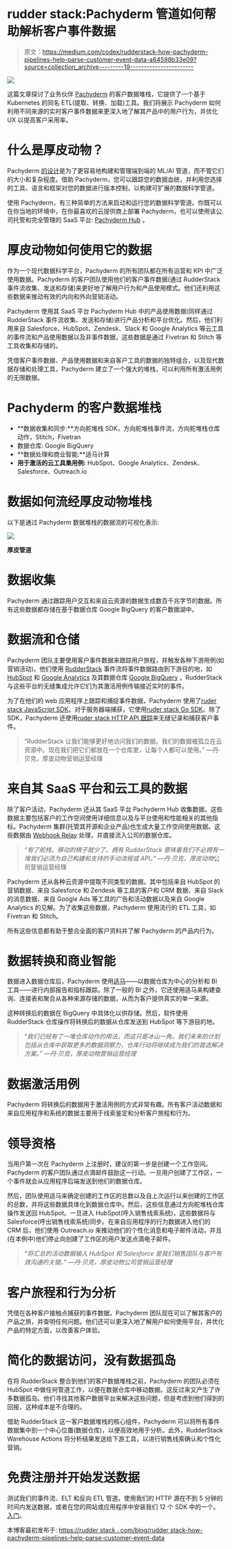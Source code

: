 # rudder stack:Pachyderm 管道如何帮助解析客户事件数据

> 原文：<https://medium.com/codex/rudderstack-how-pachyderm-pipelines-help-parse-customer-event-data-a64598b33e09?source=collection_archive---------19----------------------->

![](img/cedf84bf9bc788451cbc4cf6f9e66de3.png)

这篇文章探讨了业务伙伴 [Pachyderm](https://www.pachyderm.com/) 的客户数据堆栈，它提供了一个基于 Kubernetes 的同名 ETL(提取、转换、加载)工具。我们将展示 Pachyderm 如何利用不同来源的实时客户事件数据来更深入地了解其产品中的用户行为，并优化 UX 以提高客户采用率。

# 什么是厚皮动物？

Pachyderm [的设计](https://thenewstack.io/pachyderm-aims-displace-hadoop-container-based-collaborative-data-analysis-platform/)是为了更容易地构建和管理端到端的 ML/AI 管道，而不管它们的大小和复杂程度。借助 Pachyderm，您可以跟踪您的数据血统，并利用您选择的工具、语言和框架对您的数据进行版本控制，以构建可扩展的数据科学管道。

使用 Pachyderm，有三种简单的方法来启动和运行您的数据科学管道。你既可以在你当地的环境中，在你最喜欢的云提供商上部署 Pachyderm，也可以使用该公司托管和完全管理的 SaaS 平台: [Pachyderm Hub](https://hub.pachyderm.com/) 。

# 厚皮动物如何使用它的数据

作为一个现代数据科学平台，Pachyderm 的所有团队都在所有运营和 KPI 中广泛使用数据。Pachyderm 的客户团队使用他们的客户事件数据(通过 RudderStack 事件流收集、发送和存储)来更好地了解用户行为和产品使用模式。他们还利用这些数据来推动有效的内向和外向营销活动。

Pachyderm 使用其 SaaS 平台 Pachyderm Hub 中的产品使用数据(同样通过 RudderStack 事件流收集、发送和存储)进行产品分析和平台优化。然后，他们利用来自 Salesforce、HubSpot、Zendesk、Slack 和 Google Analytics 等云工具的事件流和产品使用数据以及非事件数据，这些数据是通过 Fivetran 和 Stitch 等工具收集和存储的。

凭借客户事件数据、产品使用数据和来自客户工具的数据的独特组合，以及现代数据存储和处理工具，Pachyderm 建立了一个强大的堆栈，可以利用所有激活用例的无限数据。

# Pachyderm 的客户数据堆栈

*   **数据收集和同步:**方向舵堆栈 SDK，方向舵堆栈事件流，方向舵堆栈仓库动作，Stitch，Fivetran
*   数据仓库: Google BigQuery
*   **数据处理和商业智能:**适马计算
*   **用于激活的云工具集用例:** HubSpot、Google Analytics、Zendesk、Salesforce、Outreach.io

# 数据如何流经厚皮动物堆栈

以下是通过 Pachyderm 数据堆栈的数据流的可视化表示:

![](img/b4217010480a42baaf456ce190f55b09.png)

**厚皮管道**

# 数据收集

Pachyderm 通过跟踪用户交互和来自云资源的数据生成数百千兆字节的数据。所有这些数据都存储在基于数据仓库 Google BigQuery 的客户数据湖中。

# 数据流和仓储

Pachyderm 团队主要使用客户事件数据来跟踪用户旅程，并触发各种下游用例(如营销活动)。他们使用 [RudderStack](https://rudderstack.com/?utm_content=inline-mention) 事件流将事件数据路由到下游目的地，如 [HubSpot](https://rudderstack.com/integration/hubspot/) 和 [Google Analytics](https://rudderstack.com/integration/google-analytics/) 及其数据仓库 [Google BigQuery](https://rudderstack.com/integration/bigquery/) 。RudderStack 与这些平台的无缝集成允许它们为其激活用例传输接近实时的事件。

为了在他们的 web 应用程序上跟踪和捕捉事件数据，Pachyderm 使用了[ruder stack JavaScript SDK](https://docs.rudderstack.com/rudderstack-sdk-integration-guides/rudderstack-javascript-sdk)。对于服务器端捕获，它使用[ruder stack Go SDK](https://docs.rudderstack.com/rudderstack-sdk-integration-guides/rudderstack-go-sdk)。除了 SDK，Pachyderm 还使用[ruder stack HTTP API 跟踪](https://docs.rudderstack.com/rudderstack-api-spec/http-api-specification)来无缝记录和捕获客户事件。

> “RudderStack 让我们能够更好地访问我们的数据。我们的数据被孤立在云资源中。现在我们把它们都放在一个仓库里，让每个人都可以使用。”
> —丹·贝克，厚皮动物营销运营经理

# 来自其 SaaS 平台和云工具的数据

除了客户活动，Pachyderm 还从其 SaaS 平台 Pachyderm Hub 收集数据。这些数据主要包括客户的工作空间使用详细信息以及与平台使用和性能相关的其他指标。Pachyderm 集群(托管其开源和企业产品)也生成大量工作空间使用数据。这些数据由 [Webhook Relay](https://webhookrelay.com/) 处理，并直接流入公司的数据仓库。

> *“有了舵栈，移动的棋子就少了。拥有 RudderStack 意味着我们不必拥有一堆我们必须为自己构建和支持的手动流程或 API。”
> —丹·贝克，厚皮动物*公司营销运营经理

Pachyderm 还从各种云资源中提取不同类型的数据。其中包括来自 HubSpot 的营销数据、来自 Salesforce 和 Zendesk 等工具的客户和 CRM 数据、来自 Slack 的消息数据、来自 Google Ads 等工具的广告和活动数据以及来自 Google Analytics 的见解。为了收集这些数据，Pachyderm 使用流行的 ETL 工具，如 Fivetran 和 Stitch。

所有这些信息都有助于整合全面的客户资料并了解 Pachyderm 的产品内行为。

# 数据转换和商业智能

数据进入数据仓库后，Pachyderm 使用[适马](https://www.sigmacomputing.com/)——以数据仓库为中心的分析和 BI 工具——进行内部报告和指标跟踪。除了一般的 BI 之外，它还使用适马来构建查询、连接表和聚合从各种来源存储的数据，从而为客户提供真实的单一来源。

这种转换后的数据在 BigQuery 中具体化以供存储。然后，软件使用 RudderStack 仓库操作将转换后的数据从仓库发送到 HubSpot 等下游目的地。

> "*我们已经有了一堆仓库动作的用法，而这只是冰山一角。我们未来的计划包括从仓库中获取更多的数据洞察力，仓库行动将继续成为我们的首选解决方案。”
> —丹·贝克，厚皮动物营销运营经理*

# 数据激活用例

Pachyderm 将转换后的数据用于激活用例的方式非常有趣。所有客户活动数据和来自应用程序和系统的数据主要用于线索鉴定和分析客户旅程和行为。

# 领导资格

当用户第一次在 Pachyderm 上注册时，建议的第一步是创建一个工作空间。Pachyderm 的客户团队通过点滴邮件鼓励这一行动。一旦用户创建了工作区，一个事件就会从应用程序后端发送到他们的数据仓库。

然后，团队使用适马来确定创建的工作区的总数以及自上次运行以来创建的工作区的总数，并将这些数据具体化到数据仓库中。然后，这些信息通过方向舵堆栈仓库操作发送回 HubSpot。一旦进入 HubSpot(呼入销售线索系统)，这些数据将与 Salesforce(呼出销售线索系统)同步。在来自应用程序的行为数据进入他们的 CRM 后，他们使用 Outreach.io 来推动他们的个性化消息和电子邮件活动，并且(在本例中)他们停止向创建了工作区的用户发送点滴电子邮件。

> *“将汇总的活动数据输入 HubSpot 和 Salesforce 是我们销售团队与客户有效沟通的关键。”
> —丹·贝克，厚皮动物公司营销运营经理*

# 客户旅程和行为分析

凭借在各种客户接触点捕获的事件数据，Pachyderm 团队现在可以了解其客户的产品之旅，并查明任何问题。他们还可以更深入地了解用户如何使用平台，并优化产品的特定方面，以改善客户体验。

# 简化的数据访问，没有数据孤岛

在将 RudderStack 整合到他们的客户数据堆栈之前，Pachyderm 的团队必须在 HubSpot 中做任何管道工作，以便在数据仓库中移动数据。这反过来又产生了许多数据孤岛。他们寻找其他客户数据平台来解决这些问题，但是考虑到他们得到的回报，这种成本是不合理的。

借助 RudderStack 这一客户数据堆栈的核心组件，Pachyderm 可以将所有事件数据集中到一个中心位置(数据仓库)，以便高效地用于分析。此外，RudderStack Warehouse Actions 将分析结果发送给下游工具，以进行销售线索确认和个性化营销。

# 免费注册并开始发送数据

测试我们的事件流、ELT 和反向 ETL 管道。使用我们的 HTTP 源在不到 5 分钟的时间内发送数据，或者在您的网站或应用程序中安装我们 12 个 SDK 中的一个。[入门](https://app.rudderlabs.com/signup?type=freetrial)。

本博客最初发布于:
[https://rudder stack . com/blog/rudder stack-how-pachyderm-pipelines-help-parse-customer-event-data](https://rudderstack.com/blog/rudderstack-how-pachyderm-pipelines-help-parse-customer-event-data)